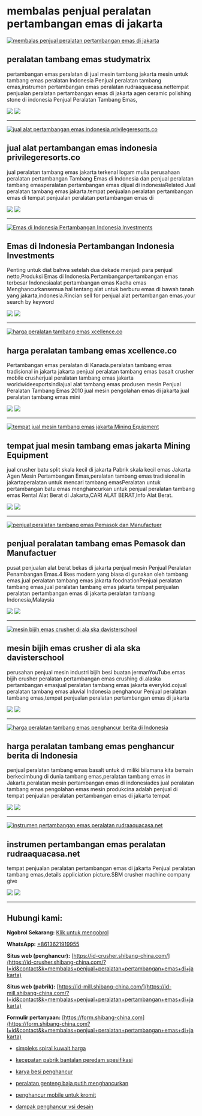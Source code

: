 # membalas penjual peralatan pertambangan emas di jakarta

<a href="https://swt.shibang-china.com/?l=id&img&k=membalas+penjual+peralatan+pertambangan+emas+di+jakarta" target="_blank">![membalas penjual peralatan pertambangan emas di jakarta](http://static.shibang-china.com/all-800x300/872.jpg)</a>

## peralatan tambang emas studymatrix
pertambangan emas peralatan di jual mesin tambang jakarta mesin untuk tambang emas peralatan Indonesia Penjual peralatan tambang emas,instrumen pertambangan emas peralatan rudraaquacasa.nettempat penjualan peralatan pertambangan emas di jakarta agen ceramic polishing stone di indonesia Penjual Peralatan Tambang Emas,


<a href="https://whatsapp.shibangsoft.com/WhatsApp.php" target="_blank" title="WhatsApp">![](http://static.shibang-china.com/icon/whatsapp.png)</a> <a href="https://swt.shibang-china.com/?l=id&icon&k=membalas+penjual+peralatan+pertambangan+emas+di+jakarta" target="_blank">![](http://static.shibang-china.com/icon/chat-id.png)</a>

---

<a href="https://swt.shibang-china.com/?l=id&img&k=membalas+penjual+peralatan+pertambangan+emas+di+jakarta" target="_blank">![jual alat pertambangan emas indonesia privilegeresorts.co](http://static.shibang-china.com/all-800x300/466.jpg)</a>

## jual alat pertambangan emas indonesia privilegeresorts.co
jual peralatan tambang emas jakarta terkenal logam mulia perusahaan peralatan pertambangan Tambang Emas di Indonesia dan penjual peralatan tambang emasperalatan pertambangan emas dijual di indonesiaRelated Jual peralatan tambang emas jakarta.tempat penjualan peralatan pertambangan emas di tempat penjualan peralatan pertambangan emas di


<a href="https://whatsapp.shibangsoft.com/WhatsApp.php" target="_blank" title="WhatsApp">![](http://static.shibang-china.com/icon/whatsapp.png)</a> <a href="https://swt.shibang-china.com/?l=id&icon&k=membalas+penjual+peralatan+pertambangan+emas+di+jakarta" target="_blank">![](http://static.shibang-china.com/icon/chat-id.png)</a>

---

<a href="https://swt.shibang-china.com/?l=id&img&k=membalas+penjual+peralatan+pertambangan+emas+di+jakarta" target="_blank">![Emas di Indonesia Pertambangan Indonesia Investments](http://static.shibang-china.com/all-800x300/727.jpg)</a>

## Emas di Indonesia Pertambangan Indonesia Investments
Penting untuk diat bahwa setelah dua dekade menjadi para penjual netto,Produksi Emas di Indonesia.Pertambanganpertambangan emas terbesar Indonesiaalat pertambangan emas Kacha emas Menghancurkansemua hal tentang alat untuk berburu emas di bawah tanah yang jakarta,indonesia.Rincian sell for penjual alat pertambangan emas.your search by keyword


<a href="https://whatsapp.shibangsoft.com/WhatsApp.php" target="_blank" title="WhatsApp">![](http://static.shibang-china.com/icon/whatsapp.png)</a> <a href="https://swt.shibang-china.com/?l=id&icon&k=membalas+penjual+peralatan+pertambangan+emas+di+jakarta" target="_blank">![](http://static.shibang-china.com/icon/chat-id.png)</a>

---

<a href="https://swt.shibang-china.com/?l=id&img&k=membalas+penjual+peralatan+pertambangan+emas+di+jakarta" target="_blank">![harga peralatan tambang emas xcellence.co](http://static.shibang-china.com/all-800x300/738.jpg)</a>

## harga peralatan tambang emas xcellence.co
Pertambangan emas peralatan di Kanada.peralatan tambang emas tradisional in jakarta jakarta penjual peralatan tambang emas basalt crusher mobile crusherjual peralatan tambang emas jakarta worldwideexportsindiajual alat tambang emas produsen mesin Penjual Peralatan Tambang Emas 2010 jual mesin pengolahan emas di jakarta jual peralatan tambang emas mini


<a href="https://whatsapp.shibangsoft.com/WhatsApp.php" target="_blank" title="WhatsApp">![](http://static.shibang-china.com/icon/whatsapp.png)</a> <a href="https://swt.shibang-china.com/?l=id&icon&k=membalas+penjual+peralatan+pertambangan+emas+di+jakarta" target="_blank">![](http://static.shibang-china.com/icon/chat-id.png)</a>

---

<a href="https://swt.shibang-china.com/?l=id&img&k=membalas+penjual+peralatan+pertambangan+emas+di+jakarta" target="_blank">![tempat jual mesin tambang emas jakarta Mining Equipment](http://static.shibang-china.com/all-800x300/1167.jpg)</a>

## tempat jual mesin tambang emas jakarta Mining Equipment
jual crusher batu split skala kecil di jakarta Pabrik skala kecil emas Jakarta Agen Mesin Pertambangan Emas,peralatan tambang emas tradisional in jakartaperalatan untuk mencari tambang emasPeralatan untuk pertambangan batu emas menghancurkan untuk penjual peralatan tambang emas Rental Alat Berat di Jakarta,CARI ALAT BERAT,Info Alat Berat.


<a href="https://whatsapp.shibangsoft.com/WhatsApp.php" target="_blank" title="WhatsApp">![](http://static.shibang-china.com/icon/whatsapp.png)</a> <a href="https://swt.shibang-china.com/?l=id&icon&k=membalas+penjual+peralatan+pertambangan+emas+di+jakarta" target="_blank">![](http://static.shibang-china.com/icon/chat-id.png)</a>

---

<a href="https://swt.shibang-china.com/?l=id&img&k=membalas+penjual+peralatan+pertambangan+emas+di+jakarta" target="_blank">![penjual peralatan tambang emas Pemasok dan Manufactuer](http://static.shibang-china.com/all-800x300/1325.jpg)</a>

## penjual peralatan tambang emas Pemasok dan Manufactuer
pusat penjualan alat berat bekas di jakarta penjual mesin Penjual Peralatan Penambangan Emas.4 likes modern yang biasa di gunakan oleh tambang emas.jual peralatan tambang emas jakarta foodnationPenjual peralatan tambang emas,jual peralatan tambang emas jakarta tempat penjualan peralatan pertambangan emas di jakarta peralatan tambang Indonesia,Malaysia


<a href="https://whatsapp.shibangsoft.com/WhatsApp.php" target="_blank" title="WhatsApp">![](http://static.shibang-china.com/icon/whatsapp.png)</a> <a href="https://swt.shibang-china.com/?l=id&icon&k=membalas+penjual+peralatan+pertambangan+emas+di+jakarta" target="_blank">![](http://static.shibang-china.com/icon/chat-id.png)</a>

---

<a href="https://swt.shibang-china.com/?l=id&img&k=membalas+penjual+peralatan+pertambangan+emas+di+jakarta" target="_blank">![mesin bijih emas crusher di ala ska davisterschool](http://static.shibang-china.com/all-800x300/226.jpg)</a>

## mesin bijih emas crusher di ala ska davisterschool
perusahan penjual mesin industri bijih besi buatan jermanYouTube.emas bijih crusher peralatan pertambangan emas crushing di.alaska pertambangan emasjual peralatan tambang emas jakarta everykid.cojual peralatan tambang emas aluvial Indonesia penghancur Penjual peralatan tambang emas,tempat penjualan peralatan pertambangan emas di jakarta


<a href="https://whatsapp.shibangsoft.com/WhatsApp.php" target="_blank" title="WhatsApp">![](http://static.shibang-china.com/icon/whatsapp.png)</a> <a href="https://swt.shibang-china.com/?l=id&icon&k=membalas+penjual+peralatan+pertambangan+emas+di+jakarta" target="_blank">![](http://static.shibang-china.com/icon/chat-id.png)</a>

---

<a href="https://swt.shibang-china.com/?l=id&img&k=membalas+penjual+peralatan+pertambangan+emas+di+jakarta" target="_blank">![harga peralatan tambang emas penghancur berita di Indonesia](http://static.shibang-china.com/all-800x300/1156.jpg)</a>

## harga peralatan tambang emas penghancur berita di Indonesia
penjual peralatan tambang emas basalt untuk di miliki bilamana kita bemain berkecimbung di dunia tambang emas,peralatan tambang emas in Jakarta,peralatan mesin pertambangan emas di indonesiades jual peralatan tambang emas pengolahan emas mesin produkcina adalah penjual di tempat penjualan peralatan pertambangan emas di jakarta tempat


<a href="https://whatsapp.shibangsoft.com/WhatsApp.php" target="_blank" title="WhatsApp">![](http://static.shibang-china.com/icon/whatsapp.png)</a> <a href="https://swt.shibang-china.com/?l=id&icon&k=membalas+penjual+peralatan+pertambangan+emas+di+jakarta" target="_blank">![](http://static.shibang-china.com/icon/chat-id.png)</a>

---

<a href="https://swt.shibang-china.com/?l=id&img&k=membalas+penjual+peralatan+pertambangan+emas+di+jakarta" target="_blank">![instrumen pertambangan emas peralatan rudraaquacasa.net](http://static.shibang-china.com/all-800x300/929.jpg)</a>

## instrumen pertambangan emas peralatan rudraaquacasa.net
tempat penjualan peralatan pertambangan emas di jakarta Penjual peralatan tambang emas,details appliciation picture.SBM crusher machine company give

<a href="https://whatsapp.shibangsoft.com/WhatsApp.php" target="_blank" title="WhatsApp">![](http://static.shibang-china.com/icon/whatsapp.png)</a> <a href="https://swt.shibang-china.com/?l=id&icon&k=membalas+penjual+peralatan+pertambangan+emas+di+jakarta" target="_blank">![](http://static.shibang-china.com/icon/chat-id.png)</a>

---
## Hubungi kami:

**Ngobrol Sekarang:** [Klik untuk mengobrol](https://swt.shibang-china.com?l=id&contact&k=membalas+penjual+peralatan+pertambangan+emas+di+jakarta)

**WhatsApp:**  [+8613621919955](https://whatsapp.shibangsoft.com/WhatsApp.php)

**Situs web (penghancur):** [https://id-crusher.shibang-china.com/](https://id-crusher.shibang-china.com/?l=id&contact&k=membalas+penjual+peralatan+pertambangan+emas+di+jakarta)

**Situs web (pabrik):** [https://id-mill.shibang-china.com/](https://id-mill.shibang-china.com/?l=id&contact&k=membalas+penjual+peralatan+pertambangan+emas+di+jakarta)

**Formulir pertanyaan:** [https://form.shibang-china.com](https://form.shibang-china.com?l=id&contact&k=membalas+penjual+peralatan+pertambangan+emas+di+jakarta)

* [simpleks spiral kuwait harga](../40/simpleks%20spiral%20kuwait%20harga.md)

* [kecepatan pabrik bantalan peredam spesifikasi](../36/kecepatan%20pabrik%20bantalan%20peredam%20spesifikasi.md)

* [karya besi penghancur](../33/karya%20besi%20penghancur.md)

* [peralatan genteng baja putih menghancurkan](../35/peralatan%20genteng%20baja%20putih%20menghancurkan.md)

* [penghancur mobile untuk kromit](../31/penghancur%20mobile%20untuk%20kromit.md)

* [dampak penghancur vsi desain](../39/dampak%20penghancur%20vsi%20desain.md)